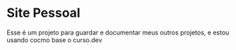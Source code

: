 # Site Pessoal
  Esse é um projeto para guardar e documentar meus outros projetos, e estou usando cocmo base o curso.dev 